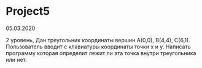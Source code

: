 # Project5

05.03.2020



2 уровень,
Дан треугольник координаты вершин А(0,0), В(4,4), С(6,1). Пользователь
вводит с клавиатуры координаты точки x и y. Написать программу которая
определит лежит ли эта точка внутри треугольника или нет.
